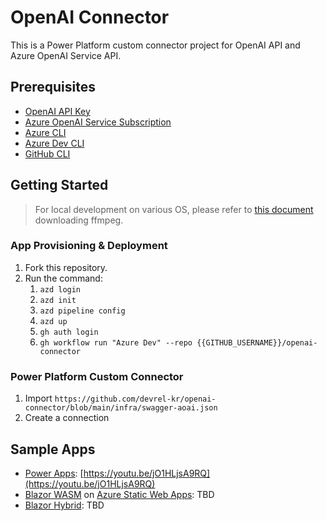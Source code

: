 # OpenAI Connector

This is a Power Platform custom connector project for OpenAI API and Azure OpenAI Service API.


## Prerequisites

- [OpenAI API Key](https://platform.openai.com/account/api-keys)
- [Azure OpenAI Service Subscription](https://aka.ms/oai/access)
- [Azure CLI](https://learn.microsoft.com/cli/azure/what-is-azure-cli?WT.mc_id=dotnet-91706-juyoo)
- [Azure Dev CLI](https://learn.microsoft.com/azure/developer/azure-developer-cli/overview?WT.mc_id=dotnet-91706-juyoo)
- [GitHub CLI](https://cli.github.com)


## Getting Started

> For local development on various OS, please refer to [this document](./tools/README.md) downloading ffmpeg.

### App Provisioning & Deployment

1. Fork this repository.
1. Run the command:
   1. `azd login`
   1. `azd init`
   1. `azd pipeline config`
   1. `azd up`
   1. `gh auth login`
   1. `gh workflow run "Azure Dev" --repo {{GITHUB_USERNAME}}/openai-connector`


### Power Platform Custom Connector

1. Import `https://github.com/devrel-kr/openai-connector/blob/main/infra/swagger-aoai.json`
1. Create a connection


## Sample Apps

- [Power Apps](https://learn.microsoft.com/power-apps/powerapps-overview?WT.mc_id=dotnet-91706-juyoo): [https://youtu.be/jO1HLjsA9RQ](https://youtu.be/jO1HLjsA9RQ)
- [Blazor WASM](https://learn.microsoft.com/aspnet/core/blazor/hosting-models?WT.mc_id=dotnet-91706-juyoo#blazor-webassembly) on [Azure Static Web Apps](https://learn.microsoft.com/azure/static-web-apps/overview?WT.mc_id=dotnet-91706-juyoo): TBD
- [Blazor Hybrid](https://learn.microsoft.com/aspnet/core/blazor/hybrid/?WT.mc_id=dotnet-91706-juyoo): TBD
